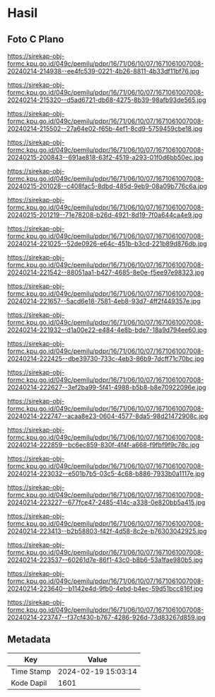 # Hasil

## Foto C Plano

https://sirekap-obj-formc.kpu.go.id/049c/pemilu/pdpr/16/71/06/10/07/1671061007008-20240214-214938--ee4fc539-0221-4b26-8811-4b33df11bf76.jpg

https://sirekap-obj-formc.kpu.go.id/049c/pemilu/pdpr/16/71/06/10/07/1671061007008-20240214-215320--d5ad6721-db68-4275-8b39-98afb93de565.jpg

https://sirekap-obj-formc.kpu.go.id/049c/pemilu/pdpr/16/71/06/10/07/1671061007008-20240214-215502--27a64e02-f65b-4ef1-8cd9-5759459cbe18.jpg

https://sirekap-obj-formc.kpu.go.id/049c/pemilu/pdpr/16/71/06/10/07/1671061007008-20240215-200843--691ae818-63f2-4519-a293-01f0d6bb50ec.jpg

https://sirekap-obj-formc.kpu.go.id/049c/pemilu/pdpr/16/71/06/10/07/1671061007008-20240215-201028--c408fac5-8dbd-485d-9eb9-08a09b776c6a.jpg

https://sirekap-obj-formc.kpu.go.id/049c/pemilu/pdpr/16/71/06/10/07/1671061007008-20240215-201219--71e78208-b26d-4921-8d19-7f0a644ca4e9.jpg

https://sirekap-obj-formc.kpu.go.id/049c/pemilu/pdpr/16/71/06/10/07/1671061007008-20240214-221025--52de0926-e64c-451b-b3cd-221b89d876db.jpg

https://sirekap-obj-formc.kpu.go.id/049c/pemilu/pdpr/16/71/06/10/07/1671061007008-20240214-221542--88051aa1-b427-4685-8e0e-f5ee97e98323.jpg

https://sirekap-obj-formc.kpu.go.id/049c/pemilu/pdpr/16/71/06/10/07/1671061007008-20240214-221657--5acd6e18-7581-4eb8-93d7-4ff2f449357e.jpg

https://sirekap-obj-formc.kpu.go.id/049c/pemilu/pdpr/16/71/06/10/07/1671061007008-20240214-221932--d1a00e22-e484-4e8b-bde7-18a9d794ee60.jpg

https://sirekap-obj-formc.kpu.go.id/049c/pemilu/pdpr/16/71/06/10/07/1671061007008-20240214-222425--dbe39730-733c-4eb3-86b9-7dcff71c70bc.jpg

https://sirekap-obj-formc.kpu.go.id/049c/pemilu/pdpr/16/71/06/10/07/1671061007008-20240214-222627--3ef2ba99-5f41-4988-b5b8-b8e70922096e.jpg

https://sirekap-obj-formc.kpu.go.id/049c/pemilu/pdpr/16/71/06/10/07/1671061007008-20240214-222747--acaa8e23-0604-4577-8da5-98d21472908c.jpg

https://sirekap-obj-formc.kpu.go.id/049c/pemilu/pdpr/16/71/06/10/07/1671061007008-20240214-222859--bc6ec859-830f-4f4f-a668-f9fbf9f9c78c.jpg

https://sirekap-obj-formc.kpu.go.id/049c/pemilu/pdpr/16/71/06/10/07/1671061007008-20240214-223032--e501b7b5-03c5-4c68-b886-7933b0a1117e.jpg

https://sirekap-obj-formc.kpu.go.id/049c/pemilu/pdpr/16/71/06/10/07/1671061007008-20240214-223227--677fce47-2485-414c-a338-0e820bb5a415.jpg

https://sirekap-obj-formc.kpu.go.id/049c/pemilu/pdpr/16/71/06/10/07/1671061007008-20240214-223413--b2b58803-f42f-4d58-8c2e-b76303042925.jpg

https://sirekap-obj-formc.kpu.go.id/049c/pemilu/pdpr/16/71/06/10/07/1671061007008-20240214-223537--60261d7e-86f1-43c0-b8b6-53a1fae980b5.jpg

https://sirekap-obj-formc.kpu.go.id/049c/pemilu/pdpr/16/71/06/10/07/1671061007008-20240214-223640--b1142e4d-9fb0-4ebd-b4ec-59d51bcc816f.jpg

https://sirekap-obj-formc.kpu.go.id/049c/pemilu/pdpr/16/71/06/10/07/1671061007008-20240214-223747--f37cf430-b767-4286-926d-73d83267d859.jpg


## Metadata

| Key        | Value               |
| ---------- | ------------------- |
| Time Stamp | 2024-02-19 15:03:14 |
| Kode Dapil | 1601                |



